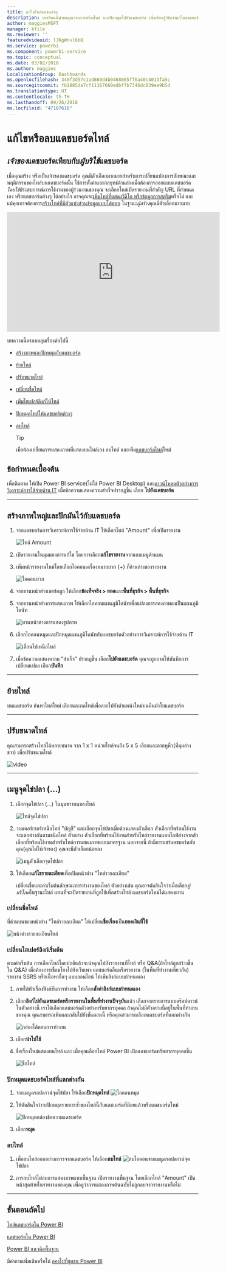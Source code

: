 ```yaml
---
title: แก้ไขไทล์แดชบอร์ด
description: บทเรียนนี้นำพาคุณจากการสร้างไทล์ และปักหมุดไปยังแดชบอร์ด เพื่อเรียนรู้วิธีการแก้ไขแดชบอร์ดไทล์ปรับขนาด ย้าย เปลี่ยนชื่อ ปักหมุด ลบ เพิ่มไฮเปอร์ลิงก์
author: maggiesMSFT
manager: kfile
ms.reviewer: ''
featuredvideoid: lJKgWnvl6bQ
ms.service: powerbi
ms.component: powerbi-service
ms.topic: conceptual
ms.date: 03/02/2018
ms.author: maggies
LocalizationGroup: Dashboards
ms.openlocfilehash: 340f3d57c1ad860d4b0468085ff6a40c4013fa5c
ms.sourcegitcommit: fb1885da7cf11367660edbf7b7346dc039ee9b5d
ms.translationtype: HT
ms.contentlocale: th-TH
ms.lasthandoff: 09/26/2018
ms.locfileid: "47187616"
---
```

# <a name="edit-or-remove-a-dashboard-tile"></a>แก้ไขหรือลบแดชบอร์ดไทล์

## <a name="dashboard-owners-versus-dashboard-consumers"></a>*เจ้าของ*แดชบอร์ดเทียบกับ*ผู้บริใช้*แดชบอร์ด
เมื่อคุณสร้าง หรือเป็นเจ้าของแดชบอร์ด คุณมีตัวเลือกมากมายสำหรับการเปลี่ยนแปลงการลักษณะและพฤติกรรมของไทล์บนแดชบอร์ดนั้น ใช้การตั้งค่าและกลยุทธ์ด้านล่างเมื่อต้องการออกแบบแดชบอร์ด*โดยใช้*ประสบการณ์การใช้งานของผู้ร่วมงานของคุณ  จะเลือกไทล์เปิดรายงานที่สำคัญ URL ที่กำหนดเอง หรือแดชบอร์ดต่างๆ ได้อย่างไร อาจคุณจะ[เพิ่มไทล์ที่แสดงวิดีโอ หรือข้อมูลการสตรีม](service-dashboard-add-widget.md)หรือไม่ และแม้คุณอาจต้องการ[สร้างไทล์ที่มีตัวแบ่งส่วนข้อมูลแบบโต้ตอบ](service-dashboard-pin-live-tile-from-report.md) ในฐานะ*ผู้สร้าง*คุณมีตัวเลือกมากมาย 

<iframe width="560" height="315" src="https://www.youtube.com/embed/lJKgWnvl6bQ" frameborder="0" allowfullscreen></iframe>

บทความนี้ครอบคลุมเรื่องต่อไปนี้

* [สร้างภาพและปักหมุดกับแดชบอร์ด](#create)
* [ย้ายไทล์](#move)
* [ปรับขนาดไทล์](#resize)
* [เปลี่ยนชื่อไทล์](#rename)
* [เพิ่มไฮเปอร์ลิงก์ให้ไทล์](#hyperlink)
* [ปักหมุดไทล์ให้แดชบอร์ดต่างๆ](#different)
* [ลบไทล์](#delete)
  
  > [!TIP]
  > เมื่อต้องเปลี่ยนการแสดงภาพที่แสดงบนไทล์เอง ลบไทล์ และเพิ่ม[แดชบอร์ดไทล์](consumer/end-user-tiles.md)ใหม่

  
## <a name="prerequisites"></a>ข้อกำหนดเบื้องต้น
เพื่อติดตาม ให้เปิด Power BI service(ไม่ใช่ Power BI Desktop) และ[ดาวน์โหลดตัวอย่างการวิเคราะห์การใช้จ่ายด้าน IT](sample-it-spend.md) เมื่อข้อความแสดงความสำเร็จปรากฏขึ้น เลือก **ไปยังแดชบอร์ด**

- - -
<a name="create"></a>

## <a name="create-a-new-visualization-and-pin-it-to-the-dashboard"></a>สร้างภาพใหญ่และปักมันไว้กับแดชบอร์ด
1. จากแดชบอร์ดการวิเคราะห์การใช้จ่ายด้าน IT ให้เลือกไทล์ "Amount" เพื่อเปิดรายงาน

    ![ไทล์ Amount](media/service-dashboard-edit-tile/power-bi-amount-tile.png)

2. เปิดรายงานในมุมมองการแก้ไข โดยการเลือก**แก้ไขรายงาน**จากแถบเมนูด้านบน

3. เพิ่มหน้ารายงานใหม่โดยเลือกไอคอนเครื่องหมายบวก (+) ที่ด้านล่างของรายงาน

    ![ไอคอนบวก](media/service-dashboard-edit-tile/power-bi-add-page.png)

4. จากบานหน้าต่างเขตข้อมูล ให้เลือก**ข้อเท็จจริง > ยอด**และ**พื้นที่ธุรกิจ > พื้นที่ธุรกิจ**
 
5. จากบานหน้าต่างการแสดงภาพ ให้เลือกไอคอนแผนภูมิโดนัทเพื่อแปลงการสดงภาพลงเป็นแผนภูมิโดนัท

    ![บานหน้าต่างการแสดงรูปภาพ](media/service-dashboard-edit-tile/power-bi-donut-chart.png)

5. เลือกไอคอนหมุดและปักหมุดแผนภูมิโดนัทกับแดชบอร์ดตัวอย่างการวิเคราะห์การใช้จ่ายด้าน IT

   ![เลื่อนไปเหนือไทล์](media/service-dashboard-edit-tile/power-bi-pin.png)

6. เมื่อข้อความแสดงความ “สำเร็จ” ปรากฏขึ้น เลือก**ไปยังแดชบอร์ด** คุณจะถูกถามให้บันทึกการเปลี่ยนแปลง เลือก**บันทึก**

- - -
<a name="move"></a>

## <a name="move-the-tile"></a>ย้ายไทล์
บนแดชบอร์ด ค้นหาไทล์ใหม่ เลือกและกดไทล์เพื่อลากไปยังตำแหน่งใหม่บนผืนผ้าใบแดชบอร์ด

- - -
<a name="resize"></a>

## <a name="resize-the-tile"></a>ปรับขนาดไทล์
คุณสามารถสร้างไทล์ได้หลายขนาด จาก 1 x 1 หน่วยไทล์จนถึง 5 x 5 เลือกและลากหูหิ้ว(ที่มุมล่างขวา) เพื่อปรับขนาดไทล์

![video](media/service-dashboard-edit-tile/pbigif_resizetile4.gif)

- - -
## <a name="the-ellipses--menu"></a>เมนูจุดไข่ปลา (...)

1. เลือกจุดไข่ปลา (...) ในมุมขวาบนของไทล์ 
   
   ![ไทล์จุดไข่ปลา](media/service-dashboard-edit-tile/power-bi-tile.png)

2. วางเคอร์เซอร์เหนือไทล์ "บัญชี" และเลือกจุดไข่ปลาเมื่อต้องแสดงตัวเลือก ตัวเลือกที่พร้อมใช้งานจะแตกต่างกันตามชนิดไทล์  ตัวอย่าง ตัวเลือกที่พร้อมใช้งานสำหรับไทล์รายงานแบบไลฟ์ต่างจากตัวเลือกที่พร้อมใช้งานสำหรับไทล์การแสดงภาพแบบมาตรฐาน นอกจากนี้ ถ้ามีการแชร์แดชบอร์ดกับคุณ(คุณไม่ใช่เจ้าของ) คุณจะมีตัวเลือกน้อยลง

   ![เมนูตัวเลือกจุดไข่ปลา](media/service-dashboard-edit-tile/power-bi-tile-menu-new.png)

3. ให้เลือก**แก้ไขรายละเอียด**เพื่อเปิดหน้าต่าง "ไทล์รายละเอียด" 

    เปลี่ยนชื่อและค่าเริ่มต้นลักษณะการทำงานของไทล์  ตัวอย่างเช่น คุณอาจตัดสินใจว่าเมื่อเลือก*ผู้บริโภค*ในฐานะไทล์ แทนที่จะเปิดรายงานที่ถูกใช้เพื่อสร้างไทล์ แดชบอร์ดใหม่ได้แสดงแทน  
   


<a name="rename"></a>

### <a name="rename-the-tile"></a>เปลี่ยนชื่อไทล์
ที่ด้านบนของหน้าต่าง "ไทล์รายละเอียด" ให้เปลี่ยน**ชื่อเรื่อง**เป็น**ยอดเงินที่ใช้**

![หน้าต่างรายละเอียดไทล์](media/service-dashboard-edit-tile/power-bi-tile-title.png)


<a name="hyperlink"></a>

### <a name="change-the-default-hyperlink"></a>เปลี่ยนไฮเปอร์ลิงก์เริ่มต้น
ตามค่าเริ่มต้น การเลือกไทล์โดยปกติแล้วจะนำคุณไปยังรายงานทีไทล์ หรือ Q&A(ถ้าไทล์ถูกสร้างขึ้นใน Q&A) เมื่อต้องการเชื่อมโยงไปยังเว็บเพจ แดชบอร์ดอื่นหรือรายงาน (ในพื้นที่ทำงานเดียวกัน) รายงาน SSRS หรือเนื้อหาอื่นๆ แบบออนไลน์ ให้เพิ่มลิงก์แบบกำหนดเอง

1. ภายใต้หัวเรื่องฟังก์ชันการทำงาน ให้เลือก**ตั้งค่าลิงก์แบบกำหนดเอง**

2. เลือก**ลิงก์ไปยังแดชบอร์ดหรือรายงานในพื้นที่ทำงานปัจจุบัน**แล้ว เลือกจากรายการแบบดร๊อปดาวน์  ในตัวอย่างนี้ เราได้เลือกแดชบอร์ดตัวอย่างทรัพยากรบุคคล ถ้าคุณไม่มีตัวอย่างนี้อยู่ในพื้นที่ทำงานของคุณ คุณสามารถเพิ่มและกลับไปยังขั้นตอนนี้ หรือคุณสามารถเลือกแดชบอร์ดที่แตกต่างกัน 

    ![กล่องโต้ตอบการทำงาน](media/service-dashboard-edit-tile/power-bi-custom-link.png)

3. เลือก**นำไปใช้**

4. ชื่อเรื่องใหม่แสดงบนไทล์  และ เมื่อคุณเลือกไทล์ Power BI เปิดแดชบอร์ดทรัพยากรบุคคลขึ้น 

    ![ชื่อไทล์](media/service-dashboard-edit-tile/power-bi-title.png)

<a name="different"></a>

### <a name="pin-the-tile-to-a-different-dashboard"></a>ปักหมุดแดชบอร์ดไทล์ที่แตกต่างกัน
1. จากเมนูดรอปดาวน์จุดไข่ปลา ให้เลือก**ปักหมุดไทล์** ![ไอคอนหมุด](media/service-dashboard-edit-tile/pinnooutline.png)
2. ให้ตัดสินใจว่าจะปักหมุดรายการซ้ำของไทล์นี้กับแดชบอร์ดที่มีอยแล้วหรือแดชบอร์ดใหม่ 
   
   ![ปักหมุดกล่องข้อความแดชบอร์ด](media/service-dashboard-edit-tile/pbi_pintoanotherdash.png)
3. เลือก**หมุด**

<a name="delete"></a>

### <a name="delete-the-tile"></a>ลบไทล์
1. เพื่อลบไทล์ออกอย่างถาวรจากแดชบอร์ด ให้เลือก**ลบไทล์** ![ลบไอคอน](media/service-dashboard-edit-tile/power-bi-delete-tile-icon.png)จากเมนูดรอปดาวน์จุดไข่ปลา 

2. การลบไทล์ไม่ลบการแสดงภาพแบบพื้นฐาน เปิดรายงานพื้นฐาน โดยเลือกไทล์ "Amount" เปิดหน้าสุดท้ายในรายงานของคุณ เพื่อดูว่าการแสดงภาพต้นฉบับไม่ถูกลบจากรายงานหรือไม่ 

- - -
## <a name="next-steps"></a>ขั้นตอนถัดไป
[ไทล์แดชบอร์ดใน Power BI](consumer/end-user-tiles.md)

[แดชบอร์ดใน Power BI](consumer/end-user-dashboards.md)

[Power BI แนวคิดพื้นฐาน](consumer/end-user-basic-concepts.md)

มีคำถามเพิ่มเติมหรือไม่ [ลองไปที่ชุมชน Power BI](http://community.powerbi.com/)

